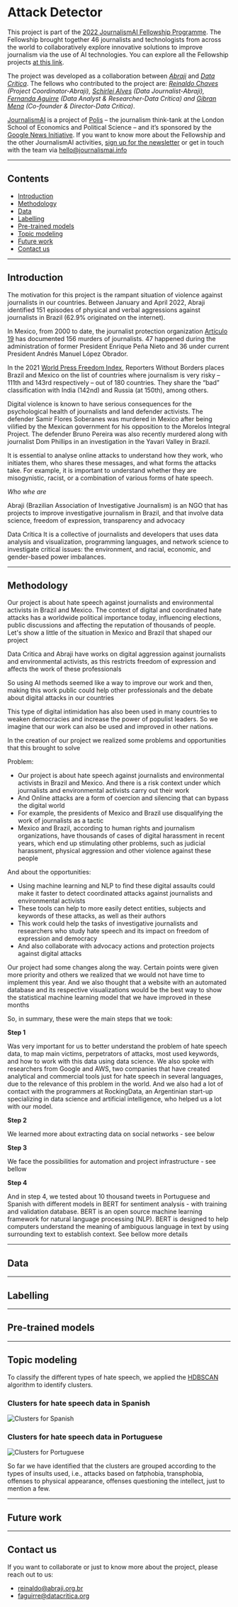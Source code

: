 # Attack Detector

This project is part of the [2022 JournalismAI Fellowship Programme](https://www.lse.ac.uk/media-and-communications/polis/JournalismAI/Fellowship-Programme). The Fellowship brought together 46 journalists and technologists from across the world to collaboratively explore innovative solutions to improve journalism via the use of AI technologies. You can explore all the Fellowship projects [at this link](https://www.lse.ac.uk/media-and-communications/polis/JournalismAI/Fellowship-Programme).

The project was developed as a collaboration between *[Abraji](https://www.abraji.org.br/)* and *[Data Crítica](https://datacritica.org/)*. The fellows who contributed to the project are: *[Reinaldo Chaves](https://twitter.com/paidatocandeira) (Project Coordinator-Abraji), [Schirlei Alves](https://twitter.com/schirlei_alves) (Data Journalist-Abraji), [Fernanda Aguirre](https://twitter.com/feragru) (Data Analyst & Researcher-Data Crítica) and [Gibran Mena](https://twitter.com/gibsteria) (Co-founder & Director-Data Crítica)*.

[JournalismAI](https://www.lse.ac.uk/media-and-communications/polis/JournalismAI) is a project of [Polis](https://www.lse.ac.uk/media-and-communications/polis) – the journalism think-tank at the London School of Economics and Political Science – and it’s sponsored by the [Google News Initiative](https://newsinitiative.withgoogle.com/). If you want to know more about the Fellowship and the other JournalismAI activities, [sign up for the newsletter](https://mailchi.mp/lse.ac.uk/journalismai) or get in touch with the team via hello@journalismai.info

---

## Contents

- [Introduction](#introduction)
- [Methodology](#methodology)
- [Data](#data)
- [Labelling](#labelling)
- [Pre-trained models](#pre-trained-models)
- [Topic modeling](#topic-modeling)
- [Future work](#future-work)
- [Contact us](#contact-us)

---

## Introduction

The motivation for this project is the rampant situation of violence against journalists in our countries. Between January and April 2022, Abraji identified 151 episodes of physical and verbal aggressions against journalists in Brazil (62.9% originated on the internet).

In Mexico, from 2000 to date, the journalist protection organization [Artículo 19](https://articulo19.org/) has documented 156 murders of journalists. 47 happened during the administration of former President Enrique Peña Nieto and 36 under current President Andrés Manuel López Obrador. 

In the 2021 [World Press Freedom Index](https://rsf.org/en/2021-world-press-freedom-index-journalism-vaccine-against-disinformation-blocked-more-130-countries), Reporters Without Borders places Brazil and Mexico on the list of countries where journalism is very risky – 111th and 143rd respectively – out of 180 countries. They share the “bad” classification with India (142nd) and Russia (at 150th), among others.

Digital violence is known to have serious consequences for the psychological health of journalists and land defender activists. The defender Samir Flores Soberanes was murdered in Mexico after being vilified by the Mexican government for his opposition to the Morelos Integral Project. The defender Bruno Pereira was also recently murdered along with journalist Dom Phillips in an investigation in the Yavari Valley in Brazil.

It is essential to analyse online attacks to understand how they work, who initiates them, who shares these messages, and what forms the attacks take. For example, it is important to understand whether they are misogynistic, racist, or a combination of various forms of hate speech.

*Who whe are*

Abraji (Brazilian Association of Investigative Journalism) is an NGO that has projects to improve investigative journalism in Brazil, and that involve data science, freedom of expression, transparency and advocacy

Data Crítica It is a collective of journalists and developers that uses data analysis and visualization, programming languages, and network science to investigate critical issues: the environment, and racial, economic, and gender-based power imbalances.


---

## Methodology
Our project is about hate speech against journalists and environmental activists in Brazil and Mexico. The context of digital and coordinated hate attacks has a worldwide political importance today, influencing elections, public discussions and affecting the reputation of thousands of people. Let's show a little of the situation in Mexico and Brazil that shaped our project

Data Critica and Abraji have works on digital aggression against journalists and environmental activists, as this restricts freedom of expression and affects the work of these professionals

So using AI methods seemed like a way to improve our work and then, making this work public could help other professionals and the debate about digital attacks in our countries

This type of digital intimidation has also been used in many countries to weaken democracies and increase the power of populist leaders. So we imagine that our work can also be used and improved in other nations.

In the creation of our project we realized some problems and opportunities that this brought to solve

Problem:
+ Our project is about hate speech against journalists and environmental activists in Brazil and Mexico. And there is a risk context under which journalists and environmental activists carry out their work 
+ And Online attacks are a form of coercion and silencing that can bypass the digital world 
+ For example, the presidents of Mexico and Brazil use disqualifying the work of journalists as a tactic
+ Mexico and Brazil, according to human rights and journalism organizations, have thousands of cases of digital harassment in recent years, which end up stimulating other problems, such as judicial harassment, physical aggression and other violence against these people

And about the opportunities: 
+ Using machine learning and NLP to find these digital assaults could make it faster to detect coordinated attacks against journalists and environmental activists
+ These tools can help to more easily detect entities, subjects and keywords of these attacks, as well as their authors
+ This work could help the tasks of investigative journalists and researchers who study hate speech and its impact on freedom of expression and democracy
+ And also collaborate with advocacy actions and protection projects against digital attacks

Our project had some changes along the way. Certain points were given more priority and others we realized that we would not have time to implement this year. And we also thought that a website with an automated database and its respective visualizations would be the best way to show the statistical machine learning model that we have improved in these months

So, in summary, these were the main steps that we took:

<b>Step 1</b>

Was very important for us to better understand the problem of hate speech data, to map main victims, perpetrators of attacks, most used keywords, and how to work with this data using data science. We also spoke with researchers from Google and AWS, two companies that have created analytical and commercial tools just for hate speech in several languages, due to the relevance of this problem in the world. And we also had a lot of contact with the programmers at RockingData, an Argentinian start-up specializing in data science and artificial intelligence, who helped us a lot with our model.

<b>Step 2</b>

We learned more about extracting data on social networks - see below

<b>Step 3</b>

We face the possibilities for automation and project infrastructure - see bellow

<b>Step 4</b>

And in step 4, we tested about 10 thousand tweets in Portuguese and Spanish with different models in BERT for sentiment analysis - with training and validation database. BERT is an open source machine learning framework for natural language processing (NLP). BERT is designed to help computers understand the meaning of ambiguous language in text by using surrounding text to establish context. See bellow more details


---

## Data

---

## Labelling

---

## Pre-trained models

---

## Topic modeling

To classify the different types of hate speech, we applied the [HDBSCAN](https://hdbscan.readthedocs.io/en/latest/) algorithm to identify clusters.

### Clusters for hate speech data in Spanish 
![Clusters for Spanish](assets/clusters-es.png)

### Clusters for hate speech data in Portuguese 
![Clusters for Portuguese](assets/clusters-pt.png)

So far we have identified that the clusters are grouped according to the types of insults used, i.e., attacks based on fatphobia, transphobia, offenses to physical appearance, offenses questioning the intellect, just to mention a few.

---

## Future work

---

## Contact us

If you want to collaborate or just to know more about the project, please reach out to us:

- reinaldo@abraji.org.br
- faguirre@datacritica.org
